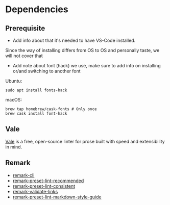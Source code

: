 # Dependencies

## Prerequisite

- Add info about that it's needed to have VS-Code installed.

Since the way of installing differs from OS to OS and personally taste, we will not cover that

- Add note about font (hack) we use, make sure to add info on installing or/and switching to another font

Ubuntu:

```shell
sudo apt install fonts-hack
```

macOS:

```shell
brew tap homebrew/cask-fonts # Only once
brew cask install font-hack
```

## Vale

[Vale](https://errata-ai.github.io/vale/ "Link to Vale website") is a free, open-source linter for prose built with speed and extensibility in mind.

## Remark

- [remark-cli](https://www.npmjs.com/package/remark-cli "Link to remark-cli")
- [remark-preset-lint-recommended](https://www.npmjs.com/package/remark-preset-lint-recommended "Link to remark-preset-lint-recommended")
- [remark-preset-lint-consistent](https://www.npmjs.com/package/remark-preset-lint-consistent "Link to remark-preset-lint-consistent" )
- [remark-validate-links](https://github.com/remarkjs/remark-validate-links "Link to remark-validate-links")
- [remark-preset-lint-markdown-style-guide](https://www.npmjs.com/package/remark-preset-lint-markdown-style-guide "Link to remark-preset-lint-markdown-style-guide")
